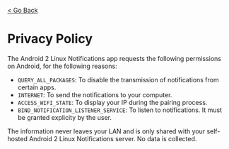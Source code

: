 [< Go Back](app.md)

# Privacy Policy
The Android 2 Linux Notifications app requests the following permissions on Android, for the following reasons:
- `QUERY_ALL_PACKAGES`: To disable the transmission of notifications from certain apps.
- `INTERNET`: To send the notifications to your computer.
- `ACCESS_WIFI_STATE`: To display your IP during the pairing process.
- `BIND_NOTIFICATION_LISTENER_SERVICE`: To listen to notifications. It must be granted explicity by the user.

The information never leaves your LAN and is only shared with your self-hosted Android 2 Linux Notifications server. No data is collected.
